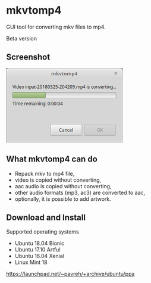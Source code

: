 # mkvtomp4
GUI tool for converting mkv files to mp4.

Beta version

## Screenshot
![mkvtomp4](/git_files/screenshot.png?raw=true)

## What mkvtomp4 can do
* Repack mkv to mp4 file,
* video is copied without converting,
* aac audio is copied without converting,
* other audio formats (mp3, ac3) are converted to aac,
* optionally, it is possible to add artwork.

## Download and Install
Supported operating systems
* Ubuntu 18.04 Bionic
* Ubuntu 17.10 Artful
* Ubuntu 16.04 Xenial
* Linux Mint 18

https://launchpad.net/~pavreh/+archive/ubuntu/ppa
